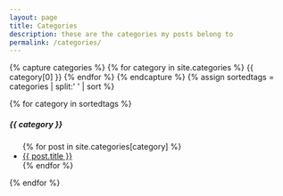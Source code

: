 ```yaml
---
layout: page
title: Categories
description: these are the categories my posts belong to
permalink: /categories/
---
```


<!-- List of all the categories used in your posts. -->

{% capture categories %}
  {% for category in site.categories %}
    {{ category[0] }}
  {% endfor %}
{% endcapture %}
{% assign sortedtags = categories | split:' ' | sort %}

{% for category in sortedtags %}
  <h5 id="{{ tag }}">{{ category }}</h5>
  <ul class="list-unstyled">
  {% for post in site.categories[category] %}
    <li><a href="{{ post.url }}">{{ post.title }}</a></li>
  {% endfor %}
  </ul>
{% endfor %}
